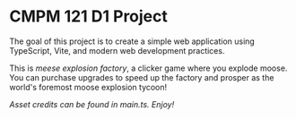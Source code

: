 # CMPM 121 D1 Project

The goal of this project is to create a simple web application using TypeScript, Vite, and modern web development practices.

This is _meese explosion factory_, a clicker game where you explode moose. You can purchase upgrades
to speed up the factory and prosper as the world's foremost moose explosion tycoon!

_Asset credits can be found in main.ts. Enjoy!_
